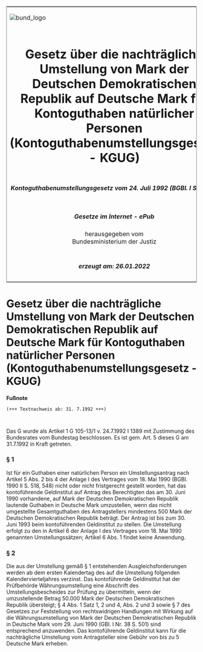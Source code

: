 <span id="DECKBLATT.html"></span>

<table border="0" frame="border" width="100%">

<tr valign="top">

<td align="left">

![bund\_logo](BfJ_2021_Web_de_de.gif)

</td>

<td align="right">

 

</td>

</tr>

<tr align="center" valign="middle">

<td colspan="2">

# Gesetz über die nachträgliche Umstellung von Mark der Deutschen Demokratischen Republik auf Deutsche Mark für Kontoguthaben natürlicher Personen (Kontoguthabenumstellungsgesetz - KGUG)

</td>

</tr>

<tr align="center" valign="middle">

<td colspan="2">

##### Kontoguthabenumstellungsgesetz vom 24. Juli 1992 (BGBl. I S. 1389)

</td>

</tr>

<tr align="center" valign="middle">

<td colspan="2">

  
  

##### Gesetze im Internet - ePub  
  
herausgegeben vom  
Bundesministerium der Justiz

</td>

</tr>

<tr align="center" valign="bottom">

<td colspan="2">

  
  

##### erzeugt am: 26.01.2022

</td>

</tr>

</table>

<span id="BJNR113890992.html"></span>

# Gesetz über die nachträgliche Umstellung von Mark der Deutschen Demokratischen Republik auf Deutsche Mark für Kontoguthaben natürlicher Personen (Kontoguthabenumstellungsgesetz - KGUG)

<div>

  
**Fußnote**

<div class="jnhtml">

<div>

<div class="jurAbsatz">

  

``` 
(+++ Textnachweis ab: 31. 7.1992 +++)

 
```

Das G wurde als Artikel 1 G 105-13/1 v. 24.7.1992 I 1389 mit Zustimmung
des Bundesrates vom Bundestag beschlossen. Es ist gem. Art. 5 dieses G
am 31.7.1992 in Kraft getreten.

</div>

</div>

</div>

</div>

<span id="BJNR113890992BJNE000100314.html"></span>

### § 1  

<div>

<div class="jnhtml">

<div>

<div class="jurAbsatz">

Ist für ein Guthaben einer natürlichen Person ein Umstellungsantrag nach
Artikel 5 Abs. 2 bis 4 der Anlage I des Vertrages vom 18. Mai 1990
(BGBl. 1990 II S. 518, 548) nicht oder nicht fristgerecht gestellt
worden, hat das kontoführende Geldinstitut auf Antrag des Berechtigten
das am 30. Juni 1990 vorhandene, auf Mark der Deutschen Demokratischen
Republik lautende Guthaben in Deutsche Mark umzustellen, wenn das nicht
umgestellte Gesamtguthaben des Antragstellers mindestens 500 Mark der
Deutschen Demokratischen Republik beträgt. Der Antrag ist bis zum 30.
Juni 1993 beim kontoführenden Geldinstitut zu stellen. Die Umstellung
erfolgt zu den in Artikel 6 der Anlage I des Vertrages vom 18. Mai 1990
genannten Umstellungssätzen; Artikel 6 Abs. 1 findet keine Anwendung.

</div>

</div>

</div>

</div>

<span id="BJNR113890992BJNE000200314.html"></span>

### § 2  

<div>

<div class="jnhtml">

<div>

<div class="jurAbsatz">

Die aus der Umstellung gemäß § 1 entstehenden Ausgleichsforderungen
werden ab dem ersten Kalendertag des auf die Umstellung folgenden
Kalendervierteljahres verzinst. Das kontoführende Geldinstitut hat der
Prüfbehörde Währungsumstellung eine Abschrift des Umstellungsbescheides
zur Prüfung zu übermitteln, wenn der umzustellende Betrag 50.000 Mark
der Deutschen Demokratischen Republik übersteigt; § 4 Abs. 1 Satz 1, 2
und 4, Abs. 2 und 3 sowie § 7 des Gesetzes zur Feststellung von
rechtswidrigen Handlungen mit Wirkung auf die Währungsumstellung von
Mark der Deutschen Demokratischen Republik in Deutsche Mark vom 29. Juni
1990 (GBl. I Nr. 38 S. 501) sind entsprechend anzuwenden. Das
kontoführende Geldinstitut kann für die nachträgliche Umstellung vom
Antragsteller eine Gebühr von bis zu 5 Deutsche Mark erheben.

</div>

</div>

</div>

</div>
